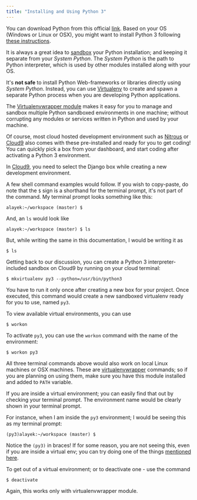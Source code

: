 ```yaml
---
title: "Installing and Using Python 3"
---
```


You can download Python from this official [link](https://www.python.org/downloads/). Based on your OS (Windows or Linux or OSX), you might want to install Python 3 following [these instructions](http://docs.python-guide.org/en/latest/starting/installation/).

It is always a great idea to [sandbox](https://en.wikipedia.org/wiki/Sandbox_(computer_security)) your Python installation; and keeping it separate from your _System Python_. The _System Python_ is the path to Python interpreter, which is used by other modules installed along with your OS.

It's **not safe** to install Python Web-frameworks or libraries directly using _System Python_. Instead, you can use [Virtualenv](https://virtualenv.readthedocs.org/en/latest/) to create and spawn a separate Python process when you are developing Python applications.

The [Virtualenvwrapper module](https://virtualenvwrapper.readthedocs.org/en/latest/) makes it easy for you to manage and sandbox multiple Python sandboxed environments in one machine; without corrupting any modules or services written in Python and used by your machine.

Of course, most cloud hosted development environment such as [Nitrous](https://www.nitrous.io/) or [Cloud9](https://c9.io/) also comes with these pre-installed and ready for you to get coding! You can quickly pick a box from your dashboard, and start coding after activating a Python 3 environment.

In [Cloud9](https://c9.io/), you need to select the Django box while creating a new development environment.

A few shell command examples would follow. If you wish to copy-paste, do note that the `$` sign is a shorthand for the terminal prompt, it's not part of the command. My terminal prompt looks something like this:

    alayek:~/workspace (master) $

And, an `ls` would look like

    alayek:~/workspace (master) $ ls

But, while writing the same in this documentation, I would be writing it as

    $ ls

Getting back to our discussion, you can create a Python 3 interpreter-included sandbox on Cloud9 by running on your cloud terminal:

    $ mkvirtualenv py3 --python=/usr/bin/python3

You have to run it only once after creating a new box for your project. Once executed, this command would create a new sandboxed virtualenv ready for you to use, named `py3`.

To view available virtual environments, you can use

    $ workon

To activate `py3`, you can use the `workon` command with the name of the environment:

    $ workon py3

All three terminal commands above would also work on local Linux machines or OSX machines. These are [virtualenvwrapper](https://virtualenvwrapper.readthedocs.org/en/latest/#introduction) commands; so if you are planning on using them, make sure you have this module installed and added to `PATH` variable.

If you are inside a virtual environment; you can easily find that out by checking your terminal prompt. The environment name would be clearly shown in your terminal prompt.

For instance, when I am inside the `py3` environment; I would be seeing this as my terminal prompt:

    (py3)alayek:~/workspace (master) $

Notice the `(py3)` in braces! If for some reason, you are not seeing this, even if you are inside a virtual env; you can try doing one of the things [mentioned here](http://stackoverflow.com/questions/1871549/python-determine-if-running-inside-virtualenv).

To get out of a virtual environment; or to deactivate one - use the command

    $ deactivate

Again, this works only with virtualenvwrapper module.
